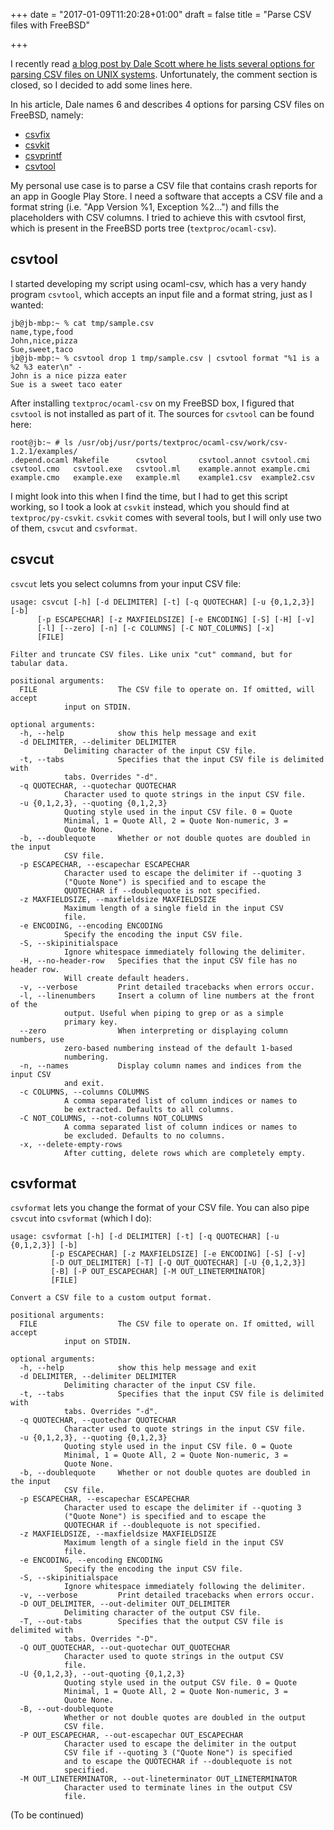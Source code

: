 +++
date = "2017-01-09T11:20:28+01:00"
draft = false
title = "Parse CSV files with FreeBSD"

+++

I recently read [a blog post by Dale Scott where he lists several options for parsing CSV files on UNIX systems][1]. Unfortunately, the comment section is closed, so I decided to add some lines here.

In his article, Dale names 6 and describes 4 options for parsing CSV files on FreeBSD, namely:

- [csvfix][2]
- [csvkit][3]
- [csvprintf][4]
- [csvtool][5]

My personal use case is to parse a CSV file that contains crash reports for an app in Google Play Store. I need a software that accepts a CSV file and a format string (i.e. "App Version %1, Exception %2…")
and fills the placeholders with CSV columns. I tried to achieve this with csvtool first, which is present in the FreeBSD ports tree (`textproc/ocaml-csv`).

## csvtool

I started developing my script using ocaml-csv, which has a very handy program `csvtool`, which accepts an input file and a format string, just as I wanted:

    jb@jb-mbp:~ % cat tmp/sample.csv 
    name,type,food
    John,nice,pizza
    Sue,sweet,taco
    jb@jb-mbp:~ % csvtool drop 1 tmp/sample.csv | csvtool format "%1 is a %2 %3 eater\n" -
    John is a nice pizza eater
    Sue is a sweet taco eater

After installing `textproc/ocaml-csv` on my FreeBSD box, I figured that `csvtool` is not installed as part of it. The sources for `csvtool` can be found here:

    root@jb:~ # ls /usr/obj/usr/ports/textproc/ocaml-csv/work/csv-1.2.1/examples/
    .depend.ocaml Makefile      csvtool       csvtool.annot csvtool.cmi   csvtool.cmo   csvtool.exe   csvtool.ml    example.annot example.cmi   example.cmo   example.exe   example.ml    example1.csv  example2.csv

I might look into this when I find the time, but I had to get this script working, so I took a look at `csvkit` instead, which you should find at `textproc/py-csvkit`. `csvkit` comes with several tools, but I will only use two of them, `csvcut` and `csvformat`.

## csvcut
`csvcut` lets you select columns from your input CSV file:

    usage: csvcut [-h] [-d DELIMITER] [-t] [-q QUOTECHAR] [-u {0,1,2,3}] [-b]
		  [-p ESCAPECHAR] [-z MAXFIELDSIZE] [-e ENCODING] [-S] [-H] [-v]
		  [-l] [--zero] [-n] [-c COLUMNS] [-C NOT_COLUMNS] [-x]
		  [FILE]

    Filter and truncate CSV files. Like unix "cut" command, but for tabular data.

    positional arguments:
      FILE                  The CSV file to operate on. If omitted, will accept
			    input on STDIN.

    optional arguments:
      -h, --help            show this help message and exit
      -d DELIMITER, --delimiter DELIMITER
			    Delimiting character of the input CSV file.
      -t, --tabs            Specifies that the input CSV file is delimited with
			    tabs. Overrides "-d".
      -q QUOTECHAR, --quotechar QUOTECHAR
			    Character used to quote strings in the input CSV file.
      -u {0,1,2,3}, --quoting {0,1,2,3}
			    Quoting style used in the input CSV file. 0 = Quote
			    Minimal, 1 = Quote All, 2 = Quote Non-numeric, 3 =
			    Quote None.
      -b, --doublequote     Whether or not double quotes are doubled in the input
			    CSV file.
      -p ESCAPECHAR, --escapechar ESCAPECHAR
			    Character used to escape the delimiter if --quoting 3
			    ("Quote None") is specified and to escape the
			    QUOTECHAR if --doublequote is not specified.
      -z MAXFIELDSIZE, --maxfieldsize MAXFIELDSIZE
			    Maximum length of a single field in the input CSV
			    file.
      -e ENCODING, --encoding ENCODING
			    Specify the encoding the input CSV file.
      -S, --skipinitialspace
			    Ignore whitespace immediately following the delimiter.
      -H, --no-header-row   Specifies that the input CSV file has no header row.
			    Will create default headers.
      -v, --verbose         Print detailed tracebacks when errors occur.
      -l, --linenumbers     Insert a column of line numbers at the front of the
			    output. Useful when piping to grep or as a simple
			    primary key.
      --zero                When interpreting or displaying column numbers, use
			    zero-based numbering instead of the default 1-based
			    numbering.
      -n, --names           Display column names and indices from the input CSV
			    and exit.
      -c COLUMNS, --columns COLUMNS
			    A comma separated list of column indices or names to
			    be extracted. Defaults to all columns.
      -C NOT_COLUMNS, --not-columns NOT_COLUMNS
			    A comma separated list of column indices or names to
			    be excluded. Defaults to no columns.
      -x, --delete-empty-rows
			    After cutting, delete rows which are completely empty.

## csvformat
`csvformat` lets you change the format of your CSV file. You can also pipe `csvcut` into `csvformat` (which I do):

    usage: csvformat [-h] [-d DELIMITER] [-t] [-q QUOTECHAR] [-u {0,1,2,3}] [-b]
		     [-p ESCAPECHAR] [-z MAXFIELDSIZE] [-e ENCODING] [-S] [-v]
		     [-D OUT_DELIMITER] [-T] [-Q OUT_QUOTECHAR] [-U {0,1,2,3}]
		     [-B] [-P OUT_ESCAPECHAR] [-M OUT_LINETERMINATOR]
		     [FILE]

    Convert a CSV file to a custom output format.

    positional arguments:
      FILE                  The CSV file to operate on. If omitted, will accept
			    input on STDIN.

    optional arguments:
      -h, --help            show this help message and exit
      -d DELIMITER, --delimiter DELIMITER
			    Delimiting character of the input CSV file.
      -t, --tabs            Specifies that the input CSV file is delimited with
			    tabs. Overrides "-d".
      -q QUOTECHAR, --quotechar QUOTECHAR
			    Character used to quote strings in the input CSV file.
      -u {0,1,2,3}, --quoting {0,1,2,3}
			    Quoting style used in the input CSV file. 0 = Quote
			    Minimal, 1 = Quote All, 2 = Quote Non-numeric, 3 =
			    Quote None.
      -b, --doublequote     Whether or not double quotes are doubled in the input
			    CSV file.
      -p ESCAPECHAR, --escapechar ESCAPECHAR
			    Character used to escape the delimiter if --quoting 3
			    ("Quote None") is specified and to escape the
			    QUOTECHAR if --doublequote is not specified.
      -z MAXFIELDSIZE, --maxfieldsize MAXFIELDSIZE
			    Maximum length of a single field in the input CSV
			    file.
      -e ENCODING, --encoding ENCODING
			    Specify the encoding the input CSV file.
      -S, --skipinitialspace
			    Ignore whitespace immediately following the delimiter.
      -v, --verbose         Print detailed tracebacks when errors occur.
      -D OUT_DELIMITER, --out-delimiter OUT_DELIMITER
			    Delimiting character of the output CSV file.
      -T, --out-tabs        Specifies that the output CSV file is delimited with
			    tabs. Overrides "-D".
      -Q OUT_QUOTECHAR, --out-quotechar OUT_QUOTECHAR
			    Character used to quote strings in the output CSV
			    file.
      -U {0,1,2,3}, --out-quoting {0,1,2,3}
			    Quoting style used in the output CSV file. 0 = Quote
			    Minimal, 1 = Quote All, 2 = Quote Non-numeric, 3 =
			    Quote None.
      -B, --out-doublequote
			    Whether or not double quotes are doubled in the output
			    CSV file.
      -P OUT_ESCAPECHAR, --out-escapechar OUT_ESCAPECHAR
			    Character used to escape the delimiter in the output
			    CSV file if --quoting 3 ("Quote None") is specified
			    and to escape the QUOTECHAR if --doublequote is not
			    specified.
      -M OUT_LINETERMINATOR, --out-lineterminator OUT_LINETERMINATOR
			    Character used to terminate lines in the output CSV
			    file.

(To be continued)


[1]: http://www.dalescott.net/manipulating-csv-format-files-on-unix/
[2]: http://neilb.bitbucket.org/csvfix
[3]: https://github.com/wireservice/csvkit
[4]: https://github.com/archiecobbs/csvprintf
[5]: https://github.com/Chris00/ocaml-csv
